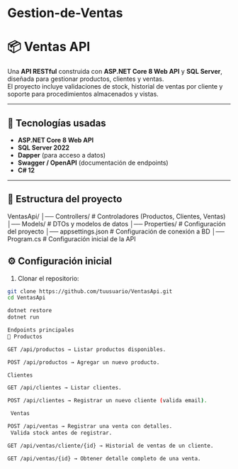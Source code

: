 ﻿# Gestion-de-Ventas

 # 📦 Ventas API

Una **API RESTful** construida con **ASP.NET Core 8 Web API** y **SQL Server**, diseñada para gestionar productos, clientes y ventas.  
El proyecto incluye validaciones de stock, historial de ventas por cliente y soporte para procedimientos almacenados y vistas.

---

## 🚀 Tecnologías usadas
- **ASP.NET Core 8 Web API**
- **SQL Server 2022**
- **Dapper** (para acceso a datos)
- **Swagger / OpenAPI** (documentación de endpoints)
- **C# 12**

---

## 📂 Estructura del proyecto

VentasApi/
│── Controllers/ # Controladores (Productos, Clientes, Ventas)
│── Models/ # DTOs y modelos de datos
│── Properties/ # Configuración del proyecto
│── appsettings.json # Configuración de conexión a BD
│── Program.cs # Configuración inicial de la API
## ⚙️ Configuración inicial

1. Clonar el repositorio:

```bash
git clone https://github.com/tuusuario/VentasApi.git
cd VentasApi

dotnet restore
dotnet run

Endpoints principales
🛒 Productos

GET /api/productos → Listar productos disponibles.

POST /api/productos → Agregar un nuevo producto.

Clientes

GET /api/clientes → Listar clientes.

POST /api/clientes → Registrar un nuevo cliente (valida email).

 Ventas

POST /api/ventas → Registrar una venta con detalles.
 Valida stock antes de registrar.

GET /api/ventas/cliente/{id} → Historial de ventas de un cliente.

GET /api/ventas/{id} → Obtener detalle completo de una venta.

